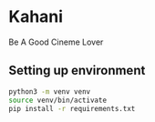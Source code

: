 # Kahani

Be A Good Cineme Lover

## Setting up environment

```bash
python3 -m venv venv
source venv/bin/activate
pip install -r requirements.txt
```
